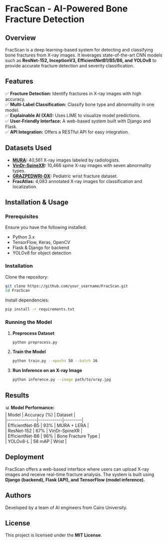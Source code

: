 # **FracScan - AI-Powered Bone Fracture Detection**

## **Overview**
FracScan is a deep learning-based system for detecting and classifying bone fractures from X-ray images. It leverages state-of-the-art CNN models such as **ResNet-152, InceptionV3, EfficientNetB1/B5/B6, and YOLOv8** to provide accurate fracture detection and severity classification.

## **Features**
✅ **Fracture Detection:** Identify fractures in X-ray images with high accuracy.  
✅ **Multi-Label Classification:** Classify bone type and abnormality in one model.  
✅ **Explainable AI (XAI):** Uses LIME to visualize model predictions.  
✅ **User-Friendly Interface:** A web-based system built with Django and Flask.  
✅ **API Integration:** Offers a RESTful API for easy integration.

## **Datasets Used**
- **[MURA](https://stanfordmlgroup.github.io/competitions/mura/):** 40,561 X-ray images labeled by radiologists.  
- **[VinDr-SpineXR](https://physionet.org/content/vindr-spinexr/1.0.0/):** 10,466 spine X-ray images with seven abnormality types.  
- **[GRAZPEDWRI-DX](https://figshare.com/articles/dataset/GRAZPEDWRI-DX/14825193):** Pediatric wrist fracture dataset.  
- **FracAtlas:** 4,083 annotated X-ray images for classification and localization.

## **Installation & Usage**
### **Prerequisites**
Ensure you have the following installed:  
- Python 3.x  
- TensorFlow, Keras, OpenCV  
- Flask & Django for backend  
- YOLOv8 for object detection  

### **Installation**
Clone the repository:  
```bash
git clone https://github.com/your_username/FracScan.git  
cd FracScan
```
Install dependencies:  
```bash
pip install -r requirements.txt
```
### **Running the Model**
1. **Preprocess Dataset**  
   ```bash
   python preprocess.py
   ```
2. **Train the Model**  
   ```bash
   python train.py --epochs 50 --batch 16
   ```
3. **Run Inference on an X-ray Image**  
   ```bash
   python inference.py --image path/to/xray.jpg
   ```

## **Results**
📊 **Model Performance:**  
| Model          | Accuracy (%) | Dataset |  
|---------------|------------|---------|  
| EfficientNet-B5 | 93%        | MURA + LERA |  
| ResNet-152     | 67%        | VinDr-SpineXR |  
| EfficientNet-B6 | 96%        | Bone Fracture Type |  
| YOLOv8-L       | 58 mAP     | Wrist |  

## **Deployment**
FracScan offers a web-based interface where users can upload X-ray images and receive real-time fracture analysis. The system is built using **Django (backend), Flask (API), and TensorFlow (model inference).**  

## **Authors**
Developed by a team of AI engineers from Cairo University.  

## **License**
This project is licensed under the **MIT License**.

